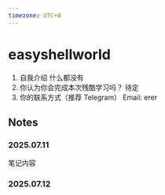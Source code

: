 ```yaml
---
timezone: UTC+8
---
```


# easyshellworld

1. 自我介绍
   什么都没有
2. 你认为你会完成本次残酷学习吗？
   待定
3. 你的联系方式（推荐 Telegram）
   Email: erer

## Notes

### 2025.07.11

笔记内容

### 2025.07.12

